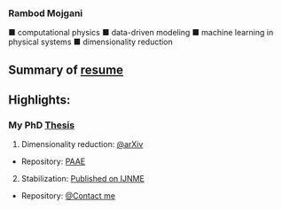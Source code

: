 ### Rambod Mojgani
■ computational physics ■ data-driven modeling ■ machine learning in physical systems ■ dimensionality reduction

## Summary of [resume](https://www.rmojgani.com)
## Highlights:
### My PhD [Thesis](http://hdl.handle.net/2142/108494)

1. Dimensionality reduction: [@arXiv](https://arxiv.org/abs/2006.15655)

  - Repository: [PAAE](https://github.com/rmojgani/PhysicsAwareAE)

2. Stabilization: [Published on IJNME](https://onlinelibrary.wiley.com/doi/abs/10.1002/nme.6489)

  - Repository: [@Contact me](mojgani2@illinois.edu)

<!--
**rmojgani/rmojgani** is a ✨ _special_ ✨ repository because its `README.md` (this file) appears on your GitHub profile.

Here are some ideas to get you started:

- 🔭 I’m currently working on ...
- 🌱 I’m currently learning ...
- 👯 I’m looking to collaborate on ...
- 🤔 I’m looking for help with ...
- 💬 Ask me about ...
- 📫 How to reach me: ...
- 😄 Pronouns: ...
- ⚡ Fun fact: ...
-->
